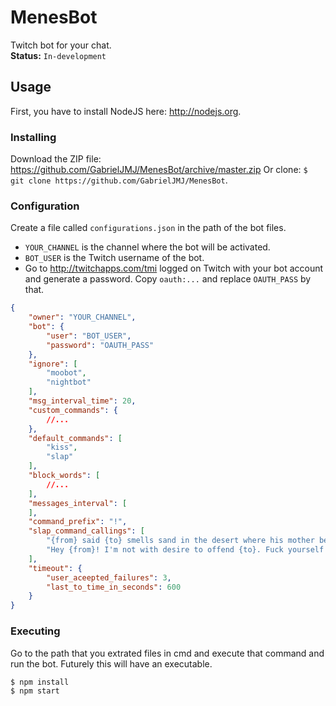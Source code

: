MenesBot
========
Twitch bot for your chat. <br>
**Status:** ```In-development```

## Usage
First, you have to install NodeJS here: http://nodejs.org.

### Installing
Download the ZIP file: https://github.com/GabrielJMJ/MenesBot/archive/master.zip
Or clone: ```$ git clone https://github.com/GabrielJMJ/MenesBot```.

### Configuration
Create a file called ```configurations.json``` in the path of the bot files.
* ```YOUR_CHANNEL``` is the channel where the bot will be activated.
* ```BOT_USER``` is the Twitch username of the bot.
* Go to http://twitchapps.com/tmi logged on Twitch with your bot account and generate a password. Copy ```oauth:...``` and replace ```OAUTH_PASS``` by that.

```json
{
    "owner": "YOUR_CHANNEL",
    "bot": {
        "user": "BOT_USER",
        "password": "OAUTH_PASS"
    },
    "ignore": [
        "moobot",
        "nightbot"
    ],
    "msg_interval_time": 20,
    "custom_commands": {
        //...
    },
    "default_commands": [
        "kiss",
        "slap"
    ],
    "block_words": [
        //...
    ],
    "messages_interval": [
    ],
    "command_prefix": "!",
    "slap_command_callings": [
        "{from} said {to} smells sand in the desert where his mother became a prostitute in exchange for olives.",
        "Hey {from}! I'm not with desire to offend {to}. Fuck yourself and be lovely with your friends.",
    ],
    "timeout": {
        "user_aceepted_failures": 3,
        "last_to_time_in_seconds": 600
    }
}
```

### Executing
Go to the path that you extrated files in cmd and execute that command and run the bot. Futurely this will have an executable.
```cmd
$ npm install
$ npm start
```
